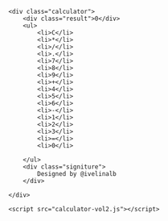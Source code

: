 <!DOCTYPE html>
<html lang="en">
<head>
    <meta charset="UTF-8">
    <meta name="viewport" content="width=device-width, initial-scale=1.0">
    <title>Calculator</title>
    <link rel="stylesheet" href="calculator-vol2.css">

</head>
<body>

    <div class="calculator">
        <div class="result">0</div>
        <ul>
            <li>C</li>
            <li>*</li>
            <li>/</li>
            <li>.</li>
            <li>7</li>
            <li>8</li>
            <li>9</li>
            <li>+</li>
            <li>4</li>
            <li>5</li>
            <li>6</li>
            <li>-</li>
            <li>1</li>
            <li>2</li>
            <li>3</li>
            <li>=</li>
            <li>0</li>
        
        </ul>
        <div class="signiture">
            Designed by @ivelinalb
        </div>

    </div>

    <script src="calculator-vol2.js"></script>
    
</body>
</html>